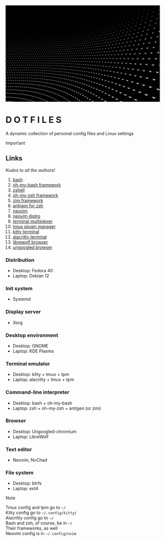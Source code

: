 ![](boliviainteligente-bv-frstOKKQ-unsplash.jpg)

# D O T F I L E S 

A dynamic collection of personal config files and Linux settings

> [!IMPORTANT]
> ## Links
> *Kudos to all the authors!*
> 1. [bash](https://www.gnu.org/software/bash/)
> 2. [oh-my-bash framework](https://ohmybash.nntoan.com/)
> 3. [zshell](https://www.zsh.org/)
> 4. [oh-my-zsh framework](https://ohmyz.sh/)
> 5. [zim framework](https://zimfw.sh/)
> 6. [antigen for zsh](https://github.com/zsh-users/antigen)
> 7. [neovim](https://neovim.io/)
> 8. [neovim distro](https://nvchad.com/)
> 9. [terminal multiplexer](https://github.com/tmux/tmux/wiki)
> 10. [tmux plugin manager](https://github.com/tmux-plugins/tpm)
> 11. [kitty terminal](https://sw.kovidgoyal.net/kitty/)
> 12. [alacritty terminal](https://alacritty.org/index.html)
> 13. [librewolf browser](https://librewolf.net/)
> 14. [ungoogled browser](https://github.com/ungoogled-software/ungoogled-chromium)


### Distribution

- Desktop: Fedora 40
- Laptop: Debian 12

### Init system

- Systemd

### Display server

- Xorg

### Desktop environment

- Desktop: GNOME
- Laptop: KDE Plasma

### Terminal emulator

- Desktop: kitty + tmux + tpm
- Laptop: alacritty + tmux + tpm

### Command-line interpreter 
- Desktop: bash + oh-my-bash
- Laptop: zsh + oh-my-zsh + antigen (or zim)

### Browser

- Desktop: Ungoogled-chromium
- Laptop: LibreWolf

### Text editor

- Neovim, NvChad

### File system

- Desktop: btrfs
- Laptop: ext4

> [!NOTE]
> Tmux config and tpm go to `~/` <br>
> Kitty config go to `~/.config/kitty/` <br>
> Alacritty config go to `~/` <br>
> Bash and zsh, of course, be in `~/` <br>
> Their frameworks, as well <br>
> Neovim config is in `~/.config/nvim`
